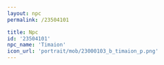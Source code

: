 ```yaml
---
layout: npc
permalink: /23504101

title: Npc
id: '23504101'
npc_name: 'Timaion'
icon_url: 'portrait/mob/23000103_b_timaion_p.png'
---
```

